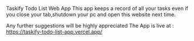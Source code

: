 Taskify Todo List Web App
This app keeps a record of all your tasks even if you close your tab,shutdown your pc and open this website next time.

Any further suggestions will be highly appreciated
The App is live at : https://taskify-todo-list-app.vercel.app/
